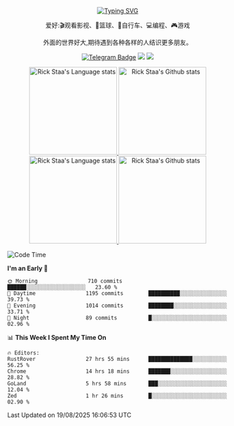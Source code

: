 <div align="center"> 

[![Typing SVG](https://readme-typing-svg.herokuapp.com?size=25&duration=2500&color=eeeeee&vCenter=true&width=200&height=40&lines=Hi+there+%F0%9F%91%8B%F0%9F%8F%BB;I'm+DanBai)](https://git.io/typing-svg)

爱好:🎬观看影视、🏀篮球、🚴自行车、💻编程、🎮游戏

外面的世界好大,期待遇到各种各样的人结识更多朋友。

[![Telegram Badge](https://img.shields.io/badge/-Telegram-blue?style=flat&logo=Telegram&logoColor=white)](https://t.me/rand_xx231jnfasj_bot) 
    [![](https://img.shields.io/badge/-Blog-brightgreen?style=flat&logo=Blogger&logoColor=white)](https://danbai225.github.io)
[![](https://img.shields.io/badge/-Email-red?style=flat&logo=Mail.Ru&logoColor=white)](mailto:danbai@88.com)
</div>

<!-- Light Mode -->
<div align="center"> 
<a href="https://github.com/anuraghazra/github-readme-stats#gh-light-mode-only">
<img height=200 src="https://github-readme-stats.vercel.app/api/top-langs/?username=danbai225&layout=compact&langs_count=10&hide_border=1&role=OWNER,COLLABORATOR#gh-light-mode-only" alt="Rick Staa's Language stats" />
</a>
<a href="https://github.com/anuraghazra/github-readme-stats#gh-light-mode-only">
<img height=200 src="https://github-readme-stats.vercel.app/api?username=danbai225&show_icons=true&count_private=true&line_height=28&hide_border=1&include_all_commits=true&card_width=450&role=OWNER,COLLABORATOR&exclude_repo=github-readme-stats#gh-light-mode-only" alt="Rick Staa's Github stats" />
</a>
</div>

<!-- Dark Mode -->
<div align="center"> 
<a href="https://github.com/anuraghazra/github-readme-stats#gh-dark-mode-only">
<img height=200 src="https://github-readme-stats.vercel.app/api/top-langs/?username=danbai225&layout=compact&langs_count=10&hide_border=1&role=OWNER,COLLABORATOR&theme=github_dark#gh-dark-mode-only" alt="Rick Staa's Language stats" />
</a>
<a href="https://github.com/anuraghazra/github-readme-stats#gh-dark-mode-only">
<img height=200 src="https://github-readme-stats.vercel.app/api?username=danbai225&show_icons=true&count_private=true&line_height=28&hide_border=1&include_all_commits=true&card_width=450&role=OWNER,COLLABORATOR&exclude_repo=github-readme-stats&theme=github_dark#gh-dark-mode-only" alt="Rick Staa's Github stats" />
</a>
</div>

<!--START_SECTION:waka-->
![Code Time](http://img.shields.io/badge/Code%20Time-6%2C016%20hrs%2043%20mins-blue)

**I'm an Early 🐤** 

```text
🌞 Morning                710 commits         ██████░░░░░░░░░░░░░░░░░░░   23.60 % 
🌆 Daytime                1195 commits        ██████████░░░░░░░░░░░░░░░   39.73 % 
🌃 Evening                1014 commits        ████████░░░░░░░░░░░░░░░░░   33.71 % 
🌙 Night                  89 commits          █░░░░░░░░░░░░░░░░░░░░░░░░   02.96 % 
```


📊 **This Week I Spent My Time On** 

```text
🔥 Editors: 
RustRover                27 hrs 55 mins      ██████████████░░░░░░░░░░░   56.25 % 
Chrome                   14 hrs 18 mins      ███████░░░░░░░░░░░░░░░░░░   28.82 % 
GoLand                   5 hrs 58 mins       ███░░░░░░░░░░░░░░░░░░░░░░   12.04 % 
Zed                      1 hr 26 mins        █░░░░░░░░░░░░░░░░░░░░░░░░   02.90 % 
```


 Last Updated on 19/08/2025 16:06:53 UTC
<!--END_SECTION:waka-->
